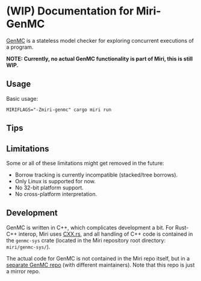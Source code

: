 # **(WIP)** Documentation for Miri-GenMC
[GenMC](https://github.com/MPI-SWS/genmc) is a stateless model checker for exploring concurrent executions of a program.

**NOTE: Currently, no actual GenMC functionality is part of Miri, this is still WIP.**

<!-- FIXME(genmc): add explanation. -->

## Usage
Basic usage:
```shell
MIRIFLAGS="-Zmiri-genmc" cargo miri run
```

<!-- FIXME(genmc): explain options. -->

<!-- FIXME(genmc): explain Miri-GenMC specific functions. -->

## Tips

<!-- FIXME(genmc): add tips for using Miri-GenMC more efficiently. -->

## Limitations

Some or all of these limitations might get removed in the future:

- Borrow tracking is currently incompatible (stacked/tree borrows).
- Only Linux is supported for now.
- No 32-bit platform support.
- No cross-platform interpretation.

<!-- FIXME(genmc): document remaining limitations -->

## Development

GenMC is written in C++, which complicates development a bit.
For Rust-C++ interop, Miri uses [CXX.rs](https://cxx.rs/), and all handling of C++ code is contained in the `genmc-sys` crate (located in the Miri repository root directory: `miri/genmc-sys/`).

The actual code for GenMC is not contained in the Miri repo itself, but in a [separate GenMC repo](https://github.com/MPI-SWS/genmc) (with different maintainers).
Note that this repo is just a mirror repo.
<!-- FIXME(genmc): define how submitting code to GenMC should be handled. -->

<!-- FIXME(genmc): explain development. -->
